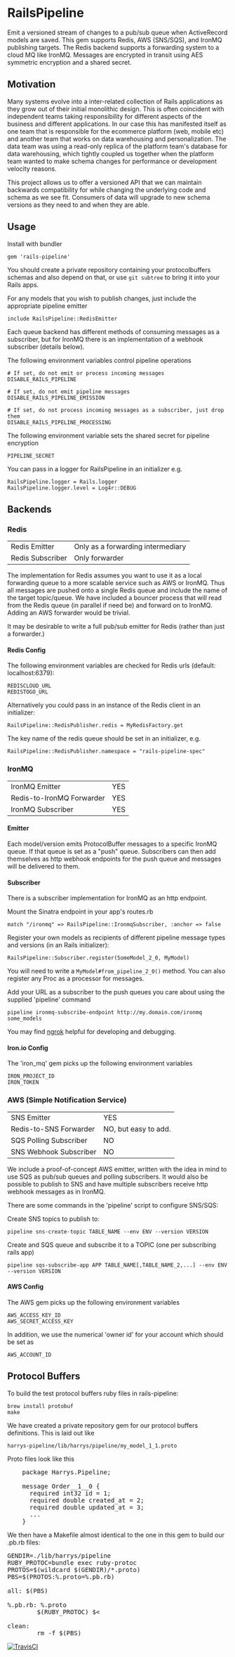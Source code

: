 # RailsPipeline

Emit a versioned stream of changes to a pub/sub queue when ActiveRecord models are
saved. This gem supports Redis, AWS (SNS/SQS), and IronMQ publishing targets.
The Redis backend supports a forwarding system to a cloud MQ like IronMQ.
Messages are encrypted in transit using AES symmetric encryption and a shared
secret.

## Motivation

Many systems evolve into a inter-related collection of Rails applications as
they grow out of their initial monolithic design. This is often coincident with
independent teams taking responsibility for different aspects of the business
and different applications. In our case this has manifested itself as
one team that is responsible for the ecommerce platform (web, mobile etc) and
another team that works on data warehousing and personalization. The data team
was using a read-only replica of the platform team's database for data
warehousing, which tightly coupled us together when the platform team wanted to
make schema changes for performance or development velocity reasons.

This project allows us to offer a versioned API that we can maintain backwards
compatibility for while changing the underlying code and schema as we see fit.
Consumers of data will upgrade to new schema versions as they need to and when
they are able.

## Usage

Install with bundler

    gem 'rails-pipeline'

You should create a private repository containing your protocolbuffers schemas
and also depend on that, or use `git subtree` to bring it into your Rails apps.

For any models that you wish to publish changes, just include the appropriate
pipeline emitter

    include RailsPipeline::RedisEmitter

Each queue backend has different methods of consuming messages as a subscriber,
but for IronMQ there is an implementation of a webhook subscriber (details
below).

The following environment variables control pipeline operations

	# If set, do not emit or process incoming messages
    DISABLE_RAILS_PIPELINE

	# If set, do not emit pipeline messages
	DISABLE_RAILS_PIPELINE_EMISSION

	# If set, do not process incoming messages as a subscriber, just drop them
	DISABLE_RAILS_PIPELINE_PROCESSING

The following environment variable sets the shared secret for pipeline encryption

    PIPELINE_SECRET

You can pass in a logger for RailsPipeline in an initializer e.g.

	RailsPipeline.logger = Rails.logger
	RailsPipeline.logger.level = Log4r::DEBUG

## Backends

### Redis

<table>
<tr><td>Redis Emitter</td><td>Only as a forwarding intermediary</td></tr>
<tr><td>Redis Subscriber</td><td>Only forwarder</td></tr>
</table>

The implementation for Redis assumes you want to use it as a local forwarding
queue to a more scalable service such as AWS or IronMQ. Thus all messages are
pushed onto a single Redis queue and include the name of the target topic/queue.
We have included a bouncer process that will read from the Redis queue (in
parallel if need be) and forward on to IronMQ. Adding an AWS forwarder would be
trivial.

It may be desirable to write a full pub/sub emitter for Redis (rather than just
a forwarder.)

#### Redis Config

The following environment variables are checked for Redis urls (default:
localhost:6379):

	REDISCLOUD_URL
	REDISTOGO_URL

Alternatively you could pass in an instance of the Redis client in an
initializer:

    RailsPipeline::RedisPublisher.redis = MyRedisFactory.get

The key name of the redis queue should be set in an initializer, e.g.

    RailsPipeline::RedisPublisher.namespace = "rails-pipeline-spec"

### IronMQ

<table>
<tr><td>IronMQ Emitter</td><td>YES</td></tr>
<tr><td>Redis-to-IronMQ Forwarder</td><td>YES</td></tr>
<tr><td>IronMQ Subscriber</td><td>YES</td></tr>
</table>

#### Emitter

Each model/version emits ProtocolBuffer messages to a specific IronMQ queue. If
that queue is set as a "push" queue. Subscribers can then add themselves as http
webhook endpoints for the push queue and messages will be delivered to them.


#### Subscriber

There is a subscriber implementation for IronMQ as an http endpoint.

Mount the Sinatra endpoint in your app's routes.rb

    match "/ironmq" => RailsPipeline::IronmqSubscriber, :anchor => false

Register your own models as recipients of different pipeline message types and
versions (in an Rails initializer):

	RailsPipeline::Subscriber.register(SomeModel_2_0, MyModel)

You will need to write a `MyModel#from_pipeline_2_0()` method. You can also
register any Proc as a processor for messages.

Add your URL as a subscriber to the push queues you care about using the
supplied 'pipeline' command

    pipeline ironmq-subscribe-endpoint http://my.domain.com/ironmq some_models

You may find [ngrok](http://ngrok.com) helpful for developing and debugging.

#### Iron.io Config

The 'iron_mq' gem picks up the following environment variables

    IRON_PROJECT_ID
	IRON_TOKEN

### AWS (Simple Notification Service)

<table>
<tr><td>SNS Emitter</td><td>YES</td></tr>
<tr><td>Redis-to-SNS Forwarder</td><td>NO, but easy to add.</td></tr>
<tr><td>SQS Polling Subscriber</td><td>NO</td></tr>
<tr><td>SNS Webhook Subscriber</td><td>NO</td></tr>
</table>

We include a proof-of-concept AWS emitter, written with the idea in mind to use
SQS as pub/sub queues and polling subscribers. It would also be possible to
publish to SNS and have multiple subscribers receive http webhook messages as in
IronMQ.

There are some commands in the 'pipeline' script to configure SNS/SQS:


Create SNS topics to publish to:

	pipeline sns-create-topic TABLE_NAME --env ENV --version VERSION

Create and SQS queue and subscribe it to a TOPIC (one per subscribing rails
	app)

	pipeline sqs-subscribe-app APP TABLE_NAME[,TABLE_NAME_2,...] --env ENV --version VERSION

#### AWS Config

The AWS gem picks up the following environment variables

	AWS_ACCESS_KEY_ID
	AWS_SECRET_ACCESS_KEY

In addition, we use the numerical 'owner id' for your account which should be
set as

	AWS_ACCOUNT_ID


## Protocol Buffers

To build the test protocol buffers ruby files in rails-pipeline:

    brew install protobuf
    make

We have created a private repository gem for our protocol buffers definitions.
This is laid out like

	harrys-pipeline/lib/harrys/pipeline/my_model_1_1.proto

Proto files look like this

<pre>
	package Harrys.Pipeline;

	message Order__1__0 {
	  required int32 id = 1;
      required double created_at = 2;
	  required double updated_at = 3;
	  ...
	}
</pre>

We then have a Makefile almost identical to the one in this gem to build our
.pb.rb files:

<pre>
GENDIR=./lib/harrys/pipeline
RUBY_PROTOC=bundle exec ruby-protoc
PROTOS=$(wildcard $(GENDIR)/*.proto)
PBS=$(PROTOS:%.proto=%.pb.rb)

all: $(PBS)

%.pb.rb: %.proto
        $(RUBY_PROTOC) $<

clean:
        rm -f $(PBS)
</pre>

[![TravisCI](https://travis-ci.org/harrystech/rails-pipeline.png)](https://travis-ci.org/harrystech/rails-pipeline)
